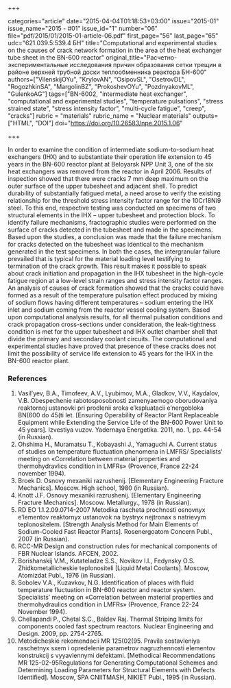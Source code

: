 +++

categories="article"
date="2015-04-04T01:18:53+03:00"
issue="2015-01"
issue_name="2015 - #01"
issue_id="1"
number="06"
file="pdf/2015/01/2015-01-article-06.pdf"
first_page="56"
last_page="65"
udc="621.039.5:539.4 БН"
title="Computational and experimental studies on the causes of crack network formation in the area of the heat exchanger tube sheet in the BN-600 reactor"
original_title="Расчетно-экспериментальные исследования причин образования сетки трещин в районе верхней трубной доски теплообменника реактора БН-600"
authors=["VilenskijOYu", "KrylovAN", "OsipovSL", "OsetrovDL", "RogozhkinSA", "MargolinBZ", "ProkoshevOYu", "PozdnyakovML", "GulenkoAG"]
tags=["BN-6002, "intermediate heat exchanger", "computational and experimental studies", "temperature pulsations", "stress strained state", "stress intensity factor", "multi-cycle fatigue", "creep", "cracks"]
rubric = "materials"
rubric_name = "Nuclear materials"
outputs=["HTML", "DOI"]
doi="https://doi.org/10.26583/npe.2015.1.06"

+++

In order to examine the condition of intermediate sodium-to-sodium heat exchangers (IHX) and to substantiate their operation life extension to 45 years in the BN-600 reactor plant at Beloyarsk NPP Unit 3, one of the six heat exchangers was removed from the reactor in April 2006. Results of inspection showed that there were cracks 7 mm deep maximum on the outer surface of the upper tubesheet and adjacent shell. To predict durability of substantially fatigued metal, a need arose to verify the existing relationship for the threshold stress intensity factor range for the 10Cr18Ni9 steel. To this end, respective testing was conducted on specimens of two structural elements in the IHX – upper tubesheet and protection block. To identify failure mechanisms, fractographic studies were performed on the surface of cracks detected in the tubesheet and made in the specimens. Based upon the studies, a conclusion was made that the failure mechanism for cracks detected on the tubesheet was identical to the mechanism generated in the test specimens. In both the cases, the intergranular failure prevailed that is typical for the material loading level testifying to termination of the crack growth. This result makes it possible to speak about crack initiation and propagation in the IHX tubesheet in the high-cycle fatigue region at a low-level strain ranges and stress intensity factor ranges. An analysis of causes of crack formation showed that the cracks could have formed as a result of the temperature pulsation effect produced by mixing of sodium flows having different temperatures – sodium entering the IHX inlet and sodium coming from the reactor vessel cooling system. Based upon computational analysis results, for all thermal pulsation conditions and crack propagation cross-sections under consideration, the leak-tightness condition is met for the upper tubesheet and IHX outlet chamber shell that divide the primary and secondary coolant circuits. The computational and experimental studies have proved that presence of these cracks does not limit the possibility of service life extension to 45 years for the IHX in the BN-600 reactor plant.

### References

1. Vasil’yev, B.A., Timofeev, A.V., Lyubimov, M.A., Gladkov, V.V., Kaydalov, V.B. Obespechenie rabotosposobnosti zamenyaemogo oborudovaniya reaktornoj ustanovki pri prodlenii sroka e’kspluatacii e’nergobloka BN(600 do 45(ti let. [Ensuring Operability of Reactor Plant Replaceable Equipment while Extending the Service Life of the BN-600 Power Unit to 45 years]. Izvestiya vuzov. Yadernaya Energetika. 2011, no. 1, pp. 44-54 (in Russian).
2. Ohshima H., Muramatsu T., Kobayashi J., Yamaguchi A. Current status of studies on temperature fluctuation phenomena in LMFRS/ Specialists‘ meeting on «Correlation between material properties and thermohydravlics condition in LMFRs» (Provence, France 22-24 november 1994).
3. Broek D. Osnovy mexaniki razrushenij. [Elementary Engineering Fracture Mechanics]. Moscow. High school, 1980 (in Russian).
4. Knott J.F. Osnovy mexaniki razrushenij. [Elementary Engineering Fracture Mechanics]. Moscow. Metallurgy., 1978 (in Russian).
5. RD EO 1.1.2.09.0714-2007 Metodika rascheta prochnosti osnovnyx e’lementov reaktornyx ustanovok na bystryx nejtronax s natrievym teplonositelem. [Strength Analysis Method for Main Elements of Sodium-Cooled Fast Reactor Plants]. Rosenergoatom Concern Publ., 2007 (in Russian).
6. RCC-MR Design and construction rules for mechanical components of FBR Nuclear Islands. AFCEN, 2002.
7. Borishanskij V.M., Kutateladze S.S., Novikov I.I., Fedynsky O.S. Zhidkometallicheskie teplonositeli [Liquid Metal Coolants]. Moscow, Atomizdat Publ., 1976 (in Russian).
8. Sobolev V.A., Kuzavkov, N.G. Identification of places with fluid temperature fluctuation in BN-600 reactor and reactor system. Specialists’ meeting on «Correlation between material properties and thermohydraulics condition in LMFRs» (Provence, France 22-24 November 1994).
9. Chellapandi P., Chetal S.C., Baldev Raj. Thermal Striping limits for components cooled fast spectrum reactors. Nuclear Engineering and Design. 2009, pp. 2754-2765.
10. Metodicheskie rekomendacii MR 125(02(95. Pravila sostavleniya raschetnyx sxem i opredelenie parametrov nagruzhennosti elementov konstrukcij s vyyavlennymi defektami. [Methodical Recommendations MR 125-02-95Regulations for Generating Computational Schemes and Determining Loading Parameters for Structural Elements with Defects Identified]. Moscow, SPA CNIITMASH, NIKIET Publ., 1995 (in Russian).